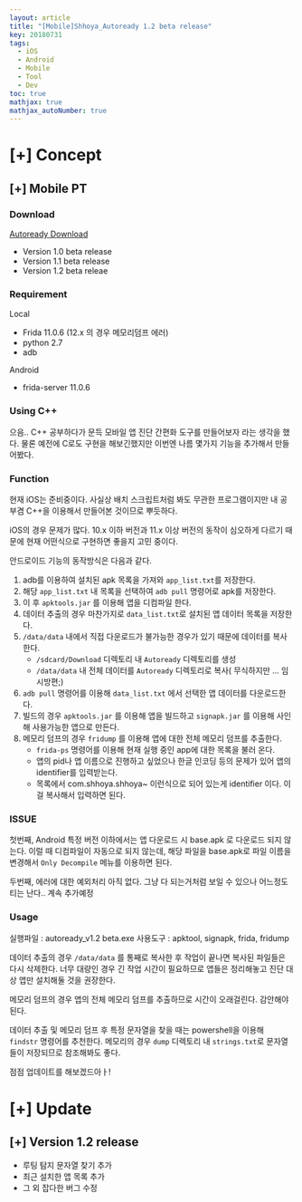```yaml
---
layout: article
title: "[Mobile]Shhoya_Autoready 1.2 beta release"
key: 20180731
tags:
  - iOS
  - Android
  - Mobile
  - Tool
  - Dev
toc: true
mathjax: true
mathjax_autoNumber: true
---
```


# [+] Concept

<!--more-->

## [+] Mobile PT

### Download

<a href="https://github.com/Shhoya/Shhoya_autoready/raw/master/Releases/shhoya_autoready_v1.0.zip">Autoready Download</a>

- Version 1.0 beta release
- Version 1.1 beta release
- Version 1.2 beta releae


### Requirement

Local

- Frida 11.0.6 (12.x 의 경우 메모리덤프 에러)
- python 2.7
- adb

Android

- frida-server 11.0.6


### Using C++

으음.. C++ 공부하다가 문득 모바일 앱 진단 간편화 도구를 만들어보자 라는 생각을 했다.
물론 예전에 C로도 구현을 해보긴했지만 이번엔 나름 몇가지 기능을 추가해서 만들어봤다.

### Function

현재 iOS는 준비중이다. 사실상 배치 스크립트처럼 봐도 무관한 프로그램이지만 내 공부겸 C++을 이용해서 만들어본 것이므로 뿌듯하다.

iOS의 경우 문제가 많다. 10.x 이하 버전과  11.x 이상 버전의 동작이 심오하게 다르기 때문에 현재 어떤식으로 구현하면 좋을지 고민 중이다.

안드로이드 기능의 동작방식은 다음과 같다.

1. adb를 이용하여 설치된 apk 목록을 가져와 `app_list.txt`를 저장한다.
2. 해당 `app_list.txt` 내 목록을 선택하여 `adb pull` 명령어로 apk를 저장한다.
3. 이 후 `apktools.jar` 를 이용해 앱을 디컴파일 한다.
4. 데이터 추출의 경우 마찬가지로 `data_list.txt`로 설치된 앱 데이터 목록을 저장한다.
5. `/data/data` 내에서 직접 다운로드가 불가능한 경우가 있기 때문에 데이터를 복사한다.
   - `/sdcard/Download` 디렉토리 내 `Autoready` 디렉토리를 생성
   - `/data/data` 내 전체 데이터를 `Autoready` 디렉토리로 복사( 무식하지만 ... 임시방편;)
6. `adb pull` 명령어를 이용해 `data_list.txt` 에서 선택한 앱 데이터를 다운로드한다.
7. 빌드의 경우 `apktools.jar` 를 이용해 앱을 빌드하고 `signapk.jar` 를 이용해 사인해 사용가능한 앱으로 만든다.
8. 메모리 덤프의 경우 `fridump` 를 이용해 앱에 대한 전체 메모리 덤프를 추출한다.
   - `frida-ps` 명령어를 이용해 현재 실행 중인 app에 대한 목록을 불러 온다.
   - 앱의 pid나 앱 이름으로 진행하고 싶었으나 한글 인코딩 등의 문제가 있어 앱의 identifier를 입력받는다.
   - 목록에서 com.shhoya.shhoya~ 이런식으로 되어 있는게 identifier 이다. 이걸 복사해서 입력하면 된다.

### ISSUE

첫번째, Android 특정 버전 이하에서는 앱 다운로드 시 base.apk 로 다운로드 되지 않는다. 이럴 때 디컴파일이 자동으로 되지 않는데, 해당 파일을 base.apk로 파일 이름을 변경해서 `Only Decompile` 메뉴를 이용하면 된다.

두번째, 에러에 대한 예외처리 아직 없다. 그냥 다 되는거처럼 보일 수 있으나 어느정도 티는 난다.. 계속 추가예정



### Usage

실행파일 : autoready_v1.2 beta.exe
사용도구 : apktool, signapk, frida, fridump

데이터 추출의 경우 `/data/data` 를 통째로 복사한 후 작업이 끝나면 복사된 파일들은 다시 삭제한다. 너무 대량인 경우 긴 작업 시간이 필요하므로 앱들은 정리해놓고 진단 대상 앱만 설치해둘 것을 권장한다.

메모리 덤프의 경우 앱의 전체 메모리 덤프를 추출하므로 시간이 오래걸린다. 감안해야된다.

데이터 추출 및 메모리 덤프 후 특정 문자열을 찾을 때는 powershell을 이용해 `findstr` 명령어를 추천한다.
메모리의 경우 `dump` 디렉토리 내 `strings.txt`로 문자열들이 저장되므로 참조해봐도 좋다.

점점 업데이트를 해보겠드아ㅏ!

# [+] Update

## [+] Version 1.2 release

- 루팅 탐지 문자열 찾기 추가
- 최근 설치한 앱 목록 추가
- 그 외 잡다한 버그 수정

